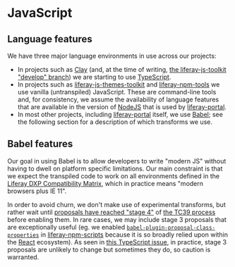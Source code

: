 # JavaScript

## Language features

We have three major language environments in use across our projects:

-   In projects such as [Clay](https://github.com/liferay/clay) (and, at the time of writing, [the liferay-js-toolkit "develop" branch](https://github.com/liferay/liferay-js-toolkit/tree/develop)) we are starting to use [TypeScript](./typescript.md).
-   In projects such as [liferay-js-themes-toolkit](https://github.com/liferay/liferay-js-themes-toolkit) and [liferay-npm-tools](https://github.com/liferay/liferay-npm-tools) we use vanilla (untranspiled) JavaScript. These are command-line tools and, for consistency, we assume the availability of language features that are available in the version of [NodeJS](https://nodejs.org/en/) that is used by [liferay-portal](https://github.com/liferay/liferay-portal).
-   In most other projects, including [liferay-portal](https://github.com/liferay/liferay-portal) itself, we use [Babel](https://babeljs.io); see the following section for a description of which transforms we use.

## Babel features

Our goal in using Babel is to allow developers to write "modern JS" without having to dwell on platform specific limitations. Our main constraint is that we expect the transpiled code to work on all environments defined in the [Liferay DXP Compatibility Matrix](https://web.liferay.com/services/support/compatibility-matrix), which in practice means "modern browsers plus IE 11".

In order to avoid churn, we don't make use of experimental transforms, but rather wait until [proposals have reached "stage 4"](https://github.com/tc39/proposals/blob/master/finished-proposals.md) of [the TC39 process](https://tc39.es/process-document/) before enabling them. In rare cases, we may include stage 3 proposals that are exceptionally useful (eg. we enabled [`babel-plugin-proposal-class-properties`](https://babeljs.io/docs/en/babel-plugin-proposal-class-properties) in [liferay-npm-scripts](https://github.com/liferay/liferay-npm-tools/blob/40cb21e25c0314f7b9629d42d8eb1195d0f11d28/packages/liferay-npm-scripts/src/config/babel.json#L4) because it is so broadly relied upon within the [React](https://reactjs.org) ecosystem). As seen in [this TypeScript issue](https://github.com/microsoft/TypeScript/issues/27644), in practice, stage 3 proposals are unlikely to change but sometimes they do, so caution is warranted.

